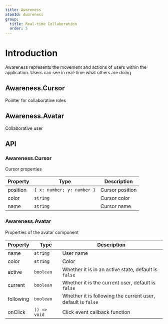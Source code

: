 ```yaml
---
title: Awareness
atomId: Awareness
group:
  title: Real-time Collaboration
  order: 5
---
```


# Introduction

Awareness represents the movement and actions of users within the application. Users can see in real-time what others are doing.

## Awareness.Cursor

Pointer for collaborative roles

<code src="./demos/Cursor.tsx" ></code>

## Awareness.Avatar

Collaborative user

<code src="./demos/Avatar.tsx" ></code>

## API

### Awareness.Cursor

Cursor properties

| Property | Type                       | Description     |
| -------- | -------------------------- | --------------- |
| position | `{ x: number; y: number }` | Cursor position |
| color    | `string`                   | Cursor color    |
| name     | `string`                   | Cursor name     |

### Awareness.Avatar

Properties of the avatar component

| Property  | Type         | Description                                                  |
| --------- | ------------ | ------------------------------------------------------------ |
| name      | `string`     | User name                                                    |
| color     | `string`     | Color                                                        |
| active    | `boolean`    | Whether it is in an active state, default is `false`         |
| current   | `boolean`    | Whether it is the current user, default is `false`           |
| following | `boolean`    | Whether it is following the current user, default is `false` |
| onClick   | `() => void` | Click event callback function                                |

